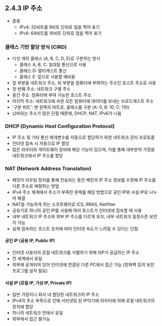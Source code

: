 ## 2.4.3 IP 주소
- 종류
  - IPv4: 32비트를 8비트 단위로 점을 찍어 표기
  - IPv6: 64비트를 16비트 단위로 점을 찍어 표기

### 클래스 기반 할당 방식 (CIRD)
- 다섯 개의 클래스 (A, B, C, D, E)로 구분하는 방식
  - 클래스 A, B, C: 일대일 통신으로 사용
  - 클래스 D: 멀티캐스트 통신
  - 클래스 E: 앞으로 사용할 예비용
- 앞 부분을 네트워크 주소, 뒤 부분을 컴퓨터에 부여하는 주소인 호스트 주소로 사용
- 첫 번째 주소: 네트워크 구별 주소
- 중간 주소: 컴퓨터에 부여 가능한 호스트 주소
- 마지막 주소: 네트워크에 속한 모든 컴퓨터에 데이터를 보내는 브로드캐스트 주소
- '구분 비트': 맨 왼쪽의 비트로, 클래스를 구분 (A: 0, B: 10, C: 110)
- 낭비되는 주소가 많은 단점 때문에, DHCP, NAT, IPv6가 나옴

### DHCP (Dynamic Host Configuration Protocol)
- IP 주소 및 기타 통신 매개변수를 자동으로 할당하기 위한 네트워크 관리 프로토콜
- 인터넷 접속 시 자동으로 IP 할당
- 많은 라우터와 게이트웨이 장비에 해당 기능이 있으며, 이를 통해 대부분의 가정용 네트워크에서 IP 주소를 할당

### NAT (Network Address Translation)
- 패킷이 라우팅 장치를 통해 전송되는 동안 패킷의 IP 주소 정보를 수정해 IP 주소를 다른 주소로 매핑하는 방법
- IPv4 주소 체계에서 주소가 부족한 문제를 해당 방법으로 공인 IP와 사설 IP로 나누어 해결
- NAT을 가능하게 하는 소프투웨어로 ICS, RRAS, Netfilter
- 공유기로 하나의 공인 IP를 사용해 여러 호스트가 인터넷에 접속할 때 사용
- 내부 네트워크 IP 주소와 외부 IP 주소를 다르게 유지, 내부 네트워크 일정수준 보안이 가능
- 실제 접속하는 호스트 숫자에 따라 인터넷 속도가 느려질 수 있다는 단점

#### 공인 IP (공용 IP, Public IP)
- 인터넷 사용자의 로컬 네트워크를 식별하기 위해 ISP가 공급하는 IP 주소
- 전 세계에서 유일
- 외부에 공개되어 있어 인터넷에 연결된 다른 PC에서 접근 가능 (방화벽 등의 보안 프로그램 설치 필요)

#### 사설 IP (로컬 IP, 가상 IP, Private IP)
- 일반 가정이나 회사 내 할당된 네트워크의 IP 주소
- IPv4의 주소 부족으로 인해 서브넷팅 된 IP이기에 라우터에 의해 로컬 네트워크의 장치에 할당
- 하나의 네트워크 안에서 유일
- 외부에서 접근 블가능